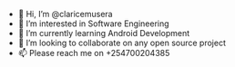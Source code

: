 - 👋 Hi, I’m @claricemusera
- 👀 I’m interested in Software Engineering
- 🌱 I’m currently learning Android Development
- 💞️ I’m looking to collaborate on any open source project
- 📫 Please reach me on +254700204385

<!---
claricemusera/claricemusera is a ✨ special ✨ repository because its `README.md` (this file) appears on your GitHub profile.
You can click the Preview link to take a look at your changes.
--->

